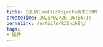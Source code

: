 ```yaml
---
title: SQL转LoadBizObjects请求JSON
createTime: 2025/02/26 16:56:19
permalink: /article/k30yzk8t/
tags:
- 插件
---
```

